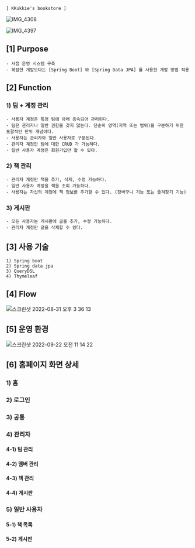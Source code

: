 ~~~
[ KKukkie's bookstore ]
~~~
![IMG_4308](https://user-images.githubusercontent.com/37236920/195467039-468966c5-ef92-4b08-92a5-2b1948e6d219.jpeg)
  
![IMG_4397](https://user-images.githubusercontent.com/37236920/195467137-a776e6e6-1043-4c5f-bfce-7288ae7fe5b7.jpeg)
  
## [1] Purpose
~~~
- 서점 운영 시스템 구축
- 복잡한 개발보다는 [Spring Boot] 와 [Spring Data JPA] 를 사용한 개발 방법 적용
~~~
  
## [2] Function
### 1) 팀 + 계정 관리
~~~
- 사용자 계정은 특정 팀에 아래 종속되어 관리된다.
- 팀은 관리자나 일반 권한을 갖지 않는다. 단순히 영역(지역 또는 범위)을 구분하기 위한 포괄적인 단위 개념이다.
- 사용자는 관리자와 일반 사용자로 구분된다.
- 관리자 계정만 팀에 대한 CRUD 가 가능하다.
- 일반 사용자 계정은 회원가입만 할 수 있다.
~~~
### 2) 책 관리
~~~
- 관리자 계정만 책을 추가, 삭제, 수정 가능하다.
- 일반 사용자 계정을 책을 조회 가능하다.
- 사용자는 자신의 계정에 책 정보를 추가할 수 있다. (장바구니 기능 또는 즐겨찾기 기능)
~~~
### 3) 게시판
~~~
- 모든 사용자는 게시판에 글을 추가, 수정 가능하다.
- 관리자 계정만 글을 삭제할 수 있다.
~~~
  
## [3] 사용 기술
~~~
1) Spring boot
2) Spring data jpa
3) QueryDSL
4) Thymeleaf
~~~
  
## [4] Flow
![스크린샷 2022-08-31 오후 3 36 13](https://user-images.githubusercontent.com/37236920/187610083-17c11c65-c8cd-4a8e-8087-e789c0cbc3f0.png)
  
## [5] 운영 환경
![스크린샷 2022-09-22 오전 11 14 22](https://user-images.githubusercontent.com/37236920/191643444-5848d935-0fd7-48c4-874c-c5f3da9caa88.png)
  
## [6] 홈페이지 화면 상세
### 1) 홈

  
### 2) 로그인

  
### 3) 공통

  
### 4) 관리자
#### 4-1) 팀 관리

  
#### 4-2) 멤버 관리

  
#### 4-3) 책 관리

  
#### 4-4) 게시판

  
### 5) 일반 사용자
#### 5-1) 책 목록

  
#### 5-2) 게시판
  

